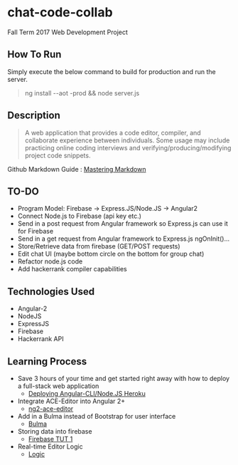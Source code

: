 # chat-code-collab
Fall Term 2017 Web Development Project

## How To Run
Simply execute the below command to build for production and run the server.
<blockquote>
ng install --aot -prod && node server.js
</blockquote>


## Description
<blockquote>
A web application that provides a code editor, compiler, and collaborate experience between individuals. Some usage may include practicing online coding interviews and verifying/producing/modifying project code snippets.
</blockquote>
 
Github Markdown Guide : [Mastering Markdown](https://guides.github.com/features/mastering-markdown/)

## TO-DO
* Program Model: Firebase -> Express.JS/Node.JS -> Angular2
* Connect Node.js to Firebase (api key etc.)
* Send in a post request from Angular framework so Express.js can use it for Firebase
* Send in a get request from Angular framework to Express.js ngOnInit()...
* Store/Retrieve data from firebase (GET/POST requests)
* Edit chat UI (maybe bottom circle on the bottom for group chat)
* Refactor node.js code
* Add hackerrank compiler capabilities

## Technologies Used
* Angular-2
* NodeJS
* ExpressJS
* Firebase
* Hackerrank API

## Learning Process
* Save 3 hours of your time and get started right away with how to deploy a full-stack web application
  * [Deploying Angular-CLI/Node.JS Heroku](https://medium.com/@ryanchenkie_40935/angular-cli-deployment-host-your-angular-2-app-on-heroku-3f266f13f352)
* Integrate ACE-Editor into Angular 2+
  * [ng2-ace-editor](https://github.com/fxmontigny/ng2-ace-editor)
* Add in a Bulma instead of Bootstrap for user interface
  * [Bulma](http://bulma.io/documentation/)
* Storing data into firebase
  * [Firebase TUT 1](https://www.codementor.io/johnnyb/fireedit-real-time-editor-javascript-firebase-59lnmf3c6)
* Real-time Editor Logic
  * [Logic](https://www.pluralsight.com/guides/node-js/building-a-realtime-collaborative-editor-with-rethinkdb)
